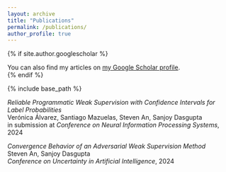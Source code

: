 ```yaml
---
layout: archive
title: "Publications"
permalink: /publications/
author_profile: true
---
```


{% if site.author.googlescholar %}
  <div class="wordwrap">You can also find my articles on <a href="{{site.author.googlescholar}}">my Google Scholar profile</a>.</div>
{% endif %}

{% include base_path %}

*Reliable Programmatic Weak Supervision with Confidence Intervals for Label Probabilities* <br>
Ver&oacute;nica &Aacute;lvarez, Santiago Mazuelas, Steven An, Sanjoy Dasgupta <br>
in submission at *Conference on Neural Information Processing Systems*, 2024

*Convergence Behavior of an Adversarial Weak Supervision Method* <br>
Steven An, Sanjoy Dasgupta <br>
*Conference on Uncertainty in Artificial Intelligence*, 2024

